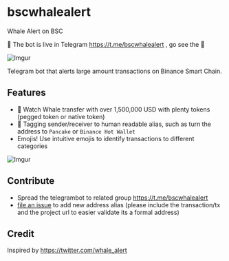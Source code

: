 # bscwhalealert
Whale Alert on BSC

🤖 The bot is live in Telegram https://t.me/bscwhalealert , go see the 🐳

![Imgur](https://i.imgur.com/dnuh4TC.png)

Telegram bot that alerts large amount transactions on Binance Smart Chain.

## Features

- 🐳 Watch Whale transfer with over 1,500,000 USD with plenty tokens (pegged token or native token)
- 👥 Tagging sender/receiver to human readable alias, such as turn the address to `Pancake` or `Binance Hot Wallet`
- Emojis! Use intuitive emojis to identify transactions to different categories

![Imgur](https://i.imgur.com/sEspUWL.png)

## Contribute

- Spread the telegrambot to related group https://t.me/bscwhalealert
- [file an issue](https://github.com/confbot/bscwhalealert/issues) to add new address alias (please include the transaction/tx and the project url to easier validate its a formal address)

## Credit

Inspired by https://twitter.com/whale_alert
